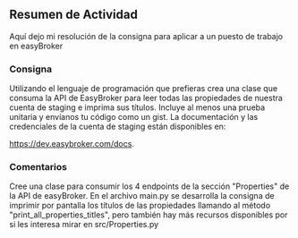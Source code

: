 ## Resumen de Actividad
Aquí dejo mi resolución de la consigna para aplicar a un puesto de trabajo en easyBroker

### Consigna
Utilizando el lenguaje de programación que prefieras crea una clase que consuma la API de EasyBroker para leer todas 
las propiedades de nuestra cuenta de staging e imprima sus títulos. Incluye al menos una prueba unitaria y envíanos 
tu código como un gist. La documentación y las credenciales de la cuenta de staging están disponibles en: 

https://dev.easybroker.com/docs.

### Comentarios
Cree una clase para consumir los 4 endpoints de la sección "Properties" de la API de easyBroker. En el archivo main.py 
se desarrolla la consigna de imprimir por pantalla los títulos de las propiedades llamando al método 
"print_all_properties_titles", pero también hay más recursos disponibles por si les interesa mirar en src/Properties.py